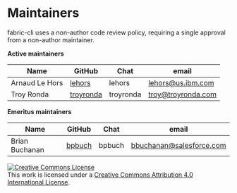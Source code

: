 Maintainers
===========

fabric-cli uses a non-author code review policy, requiring a single approval from a non-author maintainer.

**Active maintainers**

| Name | GitHub | Chat | email |
|------|--------|------|-------|
| Arnaud Le Hors | [lehors](https://github.com/lehors) | lehors | <lehors@us.ibm.com> |
| Troy Ronda | [troyronda](https://github.com/troyronda) | troyronda | <troy@troyronda.com> |

**Emeritus maintainers**

| Name | GitHub | Chat | email |
|------|--------|------|-------|
| Brian Buchanan | [bpbuch](https://github.com/bpbuch) | bpbuch | <bbuchanan@salesforce.com> |

<a rel="license" href="http://creativecommons.org/licenses/by/4.0/"><img alt="Creative Commons License" style="border-width:0" src="https://i.creativecommons.org/l/by/4.0/88x31.png" /></a><br />This work is licensed under a <a rel="license" href="http://creativecommons.org/licenses/by/4.0/">Creative Commons Attribution 4.0 International License</a>.
